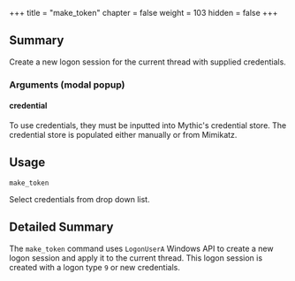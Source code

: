 +++
title = "make_token"
chapter = false
weight = 103
hidden = false
+++

## Summary
Create a new logon session for the current thread with supplied credentials.

### Arguments (modal popup)
#### credential
To use credentials, they must be inputted into Mythic's credential store. The credential store is populated either manually or from Mimikatz.

## Usage
```
make_token
```
Select credentials from drop down list.

## Detailed Summary
The `make_token` command uses `LogonUserA` Windows API to create a new logon session and apply it to the current thread. This logon session is created with a logon type `9` or new credentials.
